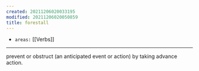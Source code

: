 ```yaml
---
created: 20211206020033195
modified: 20211206020050859
title: forestall
---
```


- `areas:` [[Verbs]]

---

prevent or obstruct (an anticipated event or action) by taking advance action.
